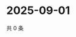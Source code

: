 # 2025-09-01

共 0 条

<!-- BEGIN ZHIHUVIDEO -->
<!-- 最后更新时间 Mon Sep 01 2025 02:13:52 GMT+0800 (China Standard Time) -->

<!-- END ZHIHUVIDEO -->
